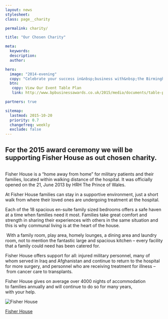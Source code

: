 ```yaml
---
layout: news
stylesheet:
class: page__charity

permalink: charity/

title: "Our Chosen Charity"

meta:
  keywords:
  description:
  author:

hero:
  image: "2014-evening"
  copy: "Celebrate your success in&nbsp;business with&nbsp;the Birmingham&nbsp;Post"
  btn:
   copy: View Our Event Table Plan
   link: http://www.bpbusinessawards.co.uk/2015/media/documents/table-plan-v2.pdf

partners: true

sitemap:
  lastmod: 2015-10-20
  priority: 0.7
  changefreq: weekly
  exclude: false
---
```


## For the 2015 award ceremony we will be supporting Fisher&nbsp;House as out chosen&nbsp;charity.

<img class="alignright sizemedium image" src="{{ site.media }}/partners/charity_fisher-house_001.jpg" alt="">

Fisher House is a &ldquo;home away from home&rdquo; for&nbsp;military patients and their families, located within walking distance of the hospital. It&nbsp;was&nbsp;officially opened on the 21,&nbsp;June&nbsp;2013 by&nbsp;HRH The Prince&nbsp;of&nbsp;Wales.

At Fisher House families can stay in&nbsp;a&nbsp;supportive environment, just a short walk from where their loved ones are undergoing treatment at&nbsp;the&nbsp;hospital.

Each of the 18 spacious en-suite family sized bedrooms offers a&nbsp;safe haven at a&nbsp;time when families need it most. Families take great comfort and strength in sharing their experiences with others in&nbsp;the same situation and this is why communal living is at the heart of the&nbsp;house.

<img class="alignleft sizemedium image" src="{{ site.media }}/partners/charity_fisher-house_002.jpg" alt="">
With a family room, play area, homely lounges, a dining area and laundry room, not&nbsp;to&nbsp;mention the fantastic large and spacious kitchen – every facility that a&nbsp;family could need has been catered&nbsp;for.

Fisher&nbsp;House offers support for all: injured military personnel, many of whom served in&nbsp;Iraq and Afghanistan and continue to&nbsp;return&nbsp;to&nbsp;the&nbsp;hospital for more surgery, and&nbsp;personnel who&nbsp;are&nbsp;receiving treatment for&nbsp;illness –&nbsp;from cancer care&nbsp;to&nbsp;transplants.

Fisher&nbsp;House gives on average over 4000&nbsp;nights of&nbsp;accommodation to&nbsp;families annually&nbsp;and will continue to&nbsp;do&nbsp;so&nbsp;for many years, with&nbsp;your&nbsp;help.

<img class="sizemedium" src="{{ site.media }}/partners/logo_fisher-house.png" alt="Fisher House">

<a href="http://www.fisherhouseuk.org/">Fisher House</a>
